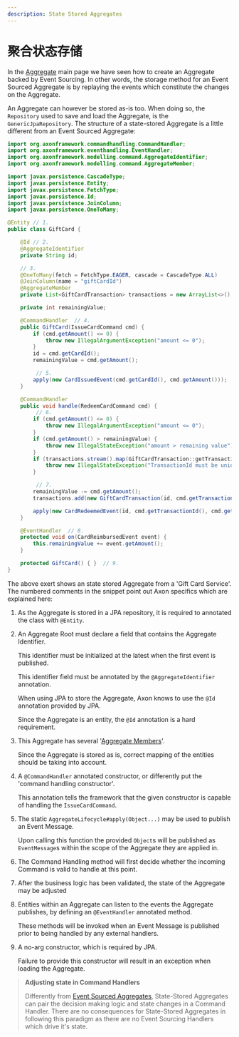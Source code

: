 ```yaml
---
description: State Stored Aggregates
---
```


# 聚合状态存储

In the [Aggregate](aggregate.md) main page we have seen how to create an Aggregate backed by Event Sourcing. In other words, the storage method for an Event Sourced Aggregate is by replaying the events which constitute the changes on the Aggregate.

An Aggregate can however be stored as-is too. When doing so, the `Repository` used to save and load the Aggregate, is the `GenericJpaRepository`. The structure of a state-stored Aggregate is a little different from an Event Sourced Aggregate:

```java
import org.axonframework.commandhandling.CommandHandler;
import org.axonframework.eventhandling.EventHandler;
import org.axonframework.modelling.command.AggregateIdentifier;
import org.axonframework.modelling.command.AggregateMember;

import javax.persistence.CascadeType;
import javax.persistence.Entity;
import javax.persistence.FetchType;
import javax.persistence.Id;
import javax.persistence.JoinColumn;
import javax.persistence.OneToMany;

@Entity // 1.
public class GiftCard {

    @Id // 2.
    @AggregateIdentifier
    private String id;

    // 3.
    @OneToMany(fetch = FetchType.EAGER, cascade = CascadeType.ALL)
    @JoinColumn(name = "giftCardId")
    @AggregateMember
    private List<GiftCardTransaction> transactions = new ArrayList<>();

    private int remainingValue;

    @CommandHandler  // 4.
    public GiftCard(IssueCardCommand cmd) {
        if (cmd.getAmount() <= 0) {
            throw new IllegalArgumentException("amount <= 0");
        }
        id = cmd.getCardId();
        remainingValue = cmd.getAmount();

         // 5.
        apply(new CardIssuedEvent(cmd.getCardId(), cmd.getAmount()));
    }

    @CommandHandler
    public void handle(RedeemCardCommand cmd) {
         // 6.
        if (cmd.getAmount() <= 0) {
            throw new IllegalArgumentException("amount <= 0");
        }
        if (cmd.getAmount() > remainingValue) {
            throw new IllegalStateException("amount > remaining value");
        }
        if (transactions.stream().map(GiftCardTransaction::getTransactionId).anyMatch(cmd.getTransactionId()::equals)) {
            throw new IllegalStateException("TransactionId must be unique");
        }

         // 7.
        remainingValue -= cmd.getAmount();
        transactions.add(new GiftCardTransaction(id, cmd.getTransactionId(), cmd.getAmount()));

        apply(new CardRedeemedEvent(id, cmd.getTransactionId(), cmd.getAmount()));
    }

    @EventHandler  // 8.
    protected void on(CardReimbursedEvent event) {
        this.remainingValue += event.getAmount();
    }

    protected GiftCard() { }  // 9.
}
```

The above exert shows an state stored Aggregate from a 'Gift Card Service'. The numbered comments in the snippet point out Axon specifics which are explained here:

1. As the Aggregate is stored in a JPA repository, it is required to annotated the class with `@Entity`.
2.  An Aggregate Root must declare a field that contains the Aggregate Identifier.

    This identifier must be initialized at the latest when the first event is published.

    This identifier field must be annotated by the `@AggregateIdentifier` annotation.

    When using JPA to store the Aggregate, Axon knows to use the `@Id` annotation provided by JPA.

    Since the Aggregate is an entity, the `@Id` annotation is a hard requirement.
3.  This Aggregate has several '[Aggregate Members](multi-entity-aggregates.md)'.

    Since the Aggregate is stored as is, correct mapping of the entities should be taking into account.
4.  A `@CommandHandler` annotated constructor, or differently put the 'command handling constructor'.

    This annotation tells the framework that the given constructor is capable of handling the `IssueCardCommand`.
5.  The static `AggregateLifecycle#apply(Object...)` may be used to publish an Event Message.

    Upon calling this function the provided `Object`s will be published as `EventMessage`s within the scope of the Aggregate they are applied in.
6. The Command Handling method will first decide whether the incoming Command is valid to handle at this point.
7. After the business logic has been validated, the state of the Aggregate may be adjusted
8.  Entities within an Aggregate can listen to the events the Aggregate publishes, by defining an `@EventHandler` annotated method.

    These methods will be invoked when an Event Message is published prior to being handled by any external handlers.
9.  A no-arg constructor, which is required by JPA.

    Failure to provide this constructor will result in an exception when loading the Aggregate.

> **Adjusting state in Command Handlers**
>
> Differently from [Event Sourced Aggregates](aggregate.md), State-Stored Aggregates can pair the decision making logic and state changes in a Command Handler. There are no consequences for State-Stored Aggregates in following this paradigm as there are no Event Sourcing Handlers which drive it's state.
